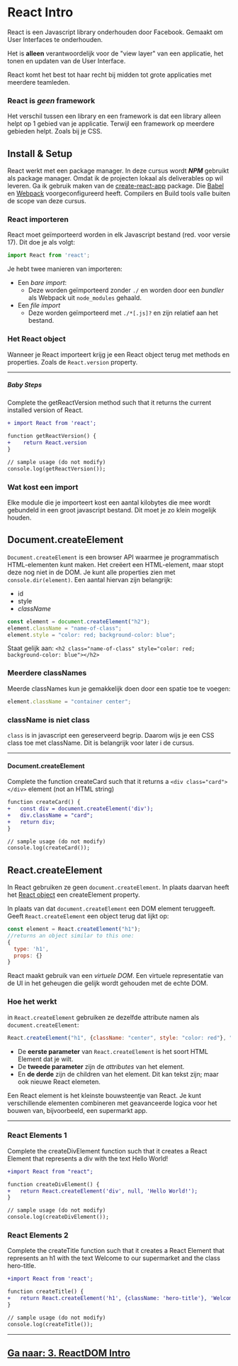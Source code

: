 # React Intro
React is een Javascript library onderhouden door Facebook. Gemaakt om User Interfaces te onderhouden.

Het is **alleen** verantwoordelijk voor de "view layer" van een applicatie, het tonen en updaten van de User Interface. 

React komt het best tot haar recht bij midden tot grote applicaties met meerdere teamleden. 

### React is *geen* framework
Het verschil tussen een library en een framework is dat een library alleen helpt op 1 gebied van je applicatie. Terwijl een framework op meerdere gebieden helpt. Zoals bij je CSS.

## Install & Setup
React werkt met een package manager. In deze cursus wordt ***NPM*** gebruikt als package manager.
Omdat ik de projecten lokaal als deliverables op wil leveren. Ga ik gebruik maken van de [create-react-app](https://github.com/facebook/create-react-app) package. Die [Babel](https://babeljs.io/) en [Webpack](https://webpack.js.org/) voorgeconfigureerd heeft. Compilers en Build tools valle buiten de scope van deze cursus.

### React importeren
React moet geïmporteerd worden in elk Javascript bestand (red. voor versie 17). Dit doe je als volgt:
```js
import React from 'react';
```
Je hebt twee manieren van importeren:
- Een *bare import*:
    - Deze worden geïmporteerd zonder `./` en worden door een *bundler* als Webpack uit `node_modules` gehaald.
- Een *file import*
    - Deze worden geïmporteerd met `./*[.js]?` en zijn relatief aan het bestand.
    
### Het React object
Wanneer je React importeert krijg je een React object terug met methods en properties. Zoals de `React.version` property.

---
##### Baby Steps
Complete the getReactVersion method such that it returns the current installed version of React.
```diff
+ import React from 'react';

function getReactVersion() {
+    return React.version
}

// sample usage (do not modify)
console.log(getReactVersion());
```

### Wat kost een import
Elke module die je importeert kost een aantal kilobytes die mee wordt gebundeld in een groot javascript bestand. Dit moet je zo klein mogelijk houden.

## Document.createElement
`Document.createElement` is een browser API waarmee je programmatisch HTML-elementen kunt maken.
Het creëert een HTML-element, maar stopt deze nog niet in de DOM. Je kunt alle properties zien met `console.dir(element)`. Een aantal hiervan zijn belangrijk:
- id
- style
- *className*

```js
const element = document.createElement("h2");
element.className = "name-of-class";
element.style = "color: red; background-color: blue";
```
Staat gelijk aan: `<h2 class="name-of-class" style="color: red; background-color: blue"></h2>`

### Meerdere classNames

Meerde classNames kun je gemakkelijk doen door een spatie toe te voegen:
```js
element.className = "container center";
```

### className is niet class
`class` is in javascript een gereserveerd begrip. Daarom wijs je een CSS class toe met className. Dit is belangrijk voor later i de cursus. 

---
#### Document.createElement
Complete the function createCard such that it returns a `<div class="card"></div>` element (not an HTML string)
```diff
function createCard() {
+   const div = document.createElement('div');
+   div.className = "card";
+   return div;
}

// sample usage (do not modify)
console.log(createCard());
```

## React.createElement
In React gebruiken ze geen `document.createElement`. In plaats daarvan heeft het [React object](2-react-intro.md#het-react-object) een createElement property.

In plaats van dat `document.createElement` een DOM element teruggeeft. Geeft `React.createElement` een object terug dat lijkt op:
```js
const element = React.createElement("h1");
//returns an object similar to this one:
{
  type: 'h1',
  props: {}
}
```
React maakt gebruik van een *virtuele DOM*. Een virtuele representatie van de UI in het geheugen die gelijk wordt gehouden met de echte DOM. 

### Hoe het werkt
in `React.createElement` gebruiken ze dezelfde attribute namen als `document.createElement`:
```js
React.createElement("h1", {className: "center", style: "color: red"}, "Hello World")
```

- De **eerste parameter** van `React.createElement` is het soort HTML Element dat je wilt.
- De **tweede parameter** zijn de *attributes* van het element. 
- En **de derde** zijn de children van het element. Dit kan tekst zijn; maar ook nieuwe React elemeten.

Een React element is het kleinste bouwsteentje van React. Je kunt verschillende elementen combineren met geavanceerde logica voor het bouwen van, bijvoorbeeld, een supermarkt app.

---
### React Elements 1
Complete the createDivElement function such that it creates a React Element that represents a div with the text Hello World!
```diff
+import React from "react";

function createDivElement() {
+   return React.createElement('div', null, 'Hello World!');
}

// sample usage (do not modify)
console.log(createDivElement());
```

### React Elements 2
Complete the createTitle function such that it creates a React Element that represents an h1 with the text Welcome to our supermarket and the class hero-title.
```diff
+import React from 'react';

function createTitle() {
+   return React.createElement('h1', {className: 'hero-title'}, 'Welcome to our supermarket');
}

// sample usage (do not modify)
console.log(createTitle());
```

---
## [Ga naar: 3. ReactDOM Intro](3-reactDOM-intro.md)